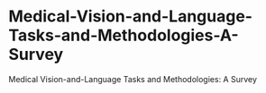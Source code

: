 # Medical-Vision-and-Language-Tasks-and-Methodologies-A-Survey
Medical Vision-and-Language Tasks and Methodologies: A Survey
